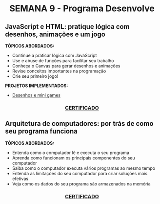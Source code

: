 # <p align="center">SEMANA 9 - Programa Desenvolve

## JavaScript e HTML: pratique lógica com desenhos, animações e um jogo

**TÓPICOS ABORDADOS:**
* Continue a praticar lógica com JavaScript
* Use e abuse de funções para facilitar seu trabalho
* Conheça o Canvas para gerar desenhos e animações
* Revise conceitos importantes na programação
* Crie seu primeiro jogo!

**PROJETOS IMPLEMENTADOS:**
* [Desenhos e mini games](../Semana%209/exercicios/)

### <p align="center"> [CERTIFICADO](https://cursos.alura.com.br/certificate/c7c20458-ee64-4eee-b32c-40d8a21dbbd4)

## Arquitetura de computadores: por trás de como seu programa funciona

**TÓPICOS ABORDADOS:**
* Entenda como o computador lê e executa o seu programa
* Aprenda como funcionam os principais componentes do seu computador
* Saiba como o computador executa vários programas ao mesmo tempo
* Entenda as limitações do seu computador para criar soluções mais efetivas
* Veja como os dados do seu programa são armazenados na memória

### <p align="center"> [CERTIFICADO](https://cursos.alura.com.br/certificate/c646432c-737e-45f0-8787-087bf8def225)